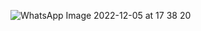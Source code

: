 ![WhatsApp Image 2022-12-05 at 17 38 20](https://user-images.githubusercontent.com/98298346/205617740-8731468c-114a-4fb8-9f99-809f3bf15bb1.jpeg)
